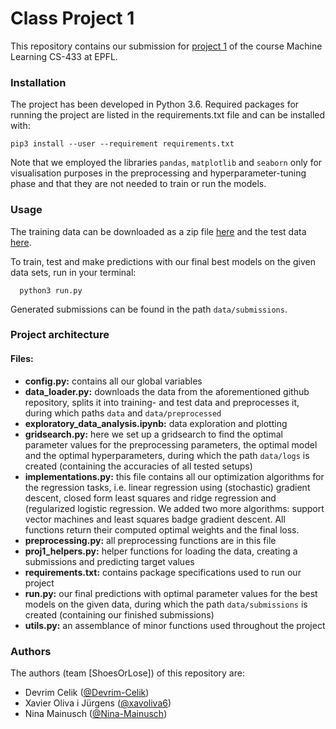 # Class Project 1

This repository contains our submission for [project 1](https://github.com/epfml/ML_course/blob/master/projects/project1/project1_description.pdf) of the course Machine Learning CS-433 at EPFL.


### Installation
The project has been developed in Python 3.6. Required packages for running the project are listed in the requirements.txt file and can be installed with:

```
pip3 install --user --requirement requirements.txt
```

Note that we employed the libraries `pandas`, `matplotlib` and `seaborn` only for visualisation purposes in the preprocessing and hyperparameter-tuning phase and that they are not needed to train or run the models.

### Usage

The training data can be downloaded as a zip file [here](https://github.com/epfml/ML_course/blob/master/projects/project1/data/train.csv.zip?raw=true=)
and the test data [here](https://github.com/epfml/ML_course/blob/master/projects/project1/data/test.csv.zip?raw=true).

To train, test and make predictions with our final best models on the given data sets, run in your terminal:
```
  python3 run.py
```

Generated submissions can be found in the path `data/submissions`.

### Project architecture

#### Files:

- **config.py:** contains all our global variables
- **data_loader.py:** downloads the data from the aforementioned github repository, splits it into training- and test data and preprocesses it, during which paths `data` and `data/preprocessed`
- **exploratory_data_analysis.ipynb:** data exploration and plotting
- **gridsearch.py:** here we set up a gridsearch to find the optimal parameter values for the preprocessing parameters, the optimal model and the optimal hyperparameters, during which the path `data/logs` is created (containing the accuracies of all tested setups)
- **implementations.py:** this file contains all our optimization algorithms for the regression tasks, i.e. linear regression using (stochastic) gradient descent, closed form least squares and ridge regression and (regularized logistic regression. We added two more algorithms: support vector machines and least squares badge gradient descent. All functions return their computed optimal weights and the final loss.
- **preprocessing.py:** all preprocessing functions are in this file
- **proj1_helpers.py:** helper functions for loading the data, creating a submissions and predicting target values
- **requirements.txt:** contains package specifications used to run our project
- **run.py:** our final predictions with optimal parameter values for the best models on the given data, during which the path `data/submissions` is created (containing our finished submissions)
- **utils.py:** an assemblance of minor functions used throughout the project


### Authors

The authors (team \[ShoesOrLose]) of this repository are:
- Devrim Celik ([@Devrim-Celik](https://github.com/Devrim-Celik))
- Xavier Oliva i Jürgens ([@xavoliva6](https://github.com/xavoliva6))
- Nina Mainusch ([@Nina-Mainusch](https://github.com/Nina-Mainusch))
